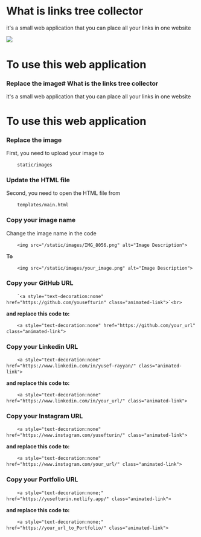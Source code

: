 # What is links tree collector
it's a small web application that you can place all your links in one website

<img src="https://github.com/yousefturin/links_tree_collector/assets/94796673/a1a11989-ed96-4b0a-b865-b6800e91c218">

# To use this web application
### Replace the image# What is the links tree collector
it's a small web application that you can place all your links in one website

# To use this web application
### Replace the image
First, you need to upload your image to 
        
        static/images

### Update the HTML file 
Second, you need to open the HTML file from 

        templates/main.html

### Copy your image name 
Change the image name in the code 

        <img src="/static/images/IMG_8056.png" alt="Image Description">
**To**

        <img src="/static/images/your_image.png" alt="Image Description">

### Copy your GitHub URL
        `<a style="text-decoration:none" href="https://github.com/yousefturin" class="animated-link">`<br>
        
**and replace this code to:**

        <a style="text-decoration:none" href="https://github.com/your_url" class="animated-link">

### Copy your Linkedin URL

        <a style="text-decoration:none" href="https://www.linkedin.com/in/yusef-rayyan/" class="animated-link">

**and replace this code to:**

        <a style="text-decoration:none" href="https://www.linkedin.com/in/your_url/" class="animated-link">

### Copy your Instagram URL

        <a style="text-decoration:none" href="https://www.instagram.com/yusefturin/" class="animated-link">

**and replace this code to:**

        <a style="text-decoration:none" href="https://www.instagram.com/your_url/" class="animated-link">

### Copy your Portfolio URL


        <a style="text-decoration:none;" href="https://yusefturin.netlify.app/" class="animated-link">

**and replace this code to:**

        <a style="text-decoration:none;" href="https://your_url_to_Portfolio/" class="animated-link">

